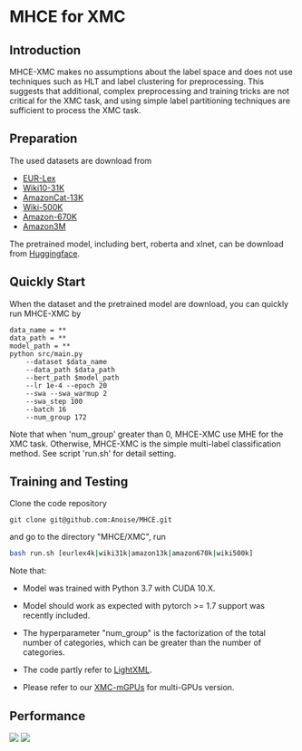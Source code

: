 # MHCE for XMC

## Introduction
MHCE-XMC makes no assumptions about the label space and does not use techniques such as HLT and label clustering for preprocessing. This suggests that additional, complex preprocessing and training tricks are not critical for the XMC task, and using simple label partitioning techniques are sufficient to process the XMC task.

## Preparation
The used datasets are download from 
* [EUR-Lex](https://drive.google.com/open?id=1iPGbr5-z2LogtMFG1rwwekV_aTubvAb2)
* [Wiki10-31K](https://drive.google.com/open?id=1Tv4MHQzDWTUC9hRFihRhG8_jt1h0VhnR)
* [AmazonCat-13K](https://drive.google.com/open?id=1VwHAbri6y6oh8lkpZ6sSY_b1FRNnCLFL)
* [Wiki-500K](https://drive.google.com/open?id=1bGEcCagh8zaDV0ZNGsgF0QtwjcAm0Afk)
* [Amazon-670K](https://drive.google.com/open?id=1Xd4BPFy1RPmE7MEXMu77E2_xWOhR1pHW)
* [Amazon3M](https://drive.google.com/open?id=187vt5vAkGI2mS2WOMZ2Qv48YKSjNbQv4) 

The pretrained model, including bert, roberta and xlnet, can be download from [Huggingface](https://huggingface.co).

## Quickly Start
When the dataset and the pretrained model are download, you can quickly run MHCE-XMC by
```shell script
data_name = **
data_path = **
model_path = **
python src/main.py 
    --dataset $data_name 
    --data_path $data_path 
    --bert_path $model_path  
    --lr 1e-4 --epoch 20  
    --swa --swa_warmup 2
    --swa_step 100 
    --batch 16
    --num_group 172 
```
Note that when 'num_group' greater than 0, MHCE-XMC use MHE for the XMC task. Otherwise, MHCE-XMC is the simple multi-label classification method. See script 'run.sh' for detail setting.


## Training and Testing
Clone the code repository
```git
git clone git@github.com:Anoise/MHCE.git
```

and go to the directory "MHCE/XMC", run
```bash
bash run.sh [eurlex4k|wiki31k|amazon13k|amazon670k|wiki500k]
```

Note that:
- Model was trained with Python 3.7 with CUDA 10.X.
- Model should work as expected with pytorch >= 1.7 support was recently included.
- The hyperparameter "num_group" is the factorization of the total number of categories, which can be greater than the number of categories.
- The code partly refer to [LightXML](https://github.com/kongds/LightXML).

- Please refer to our [XMC-mGPUs](https://github.com/liaingdaojun/MHCE/XMC-mGPUs) for multi-GPUs version.

## Performance

<img src="https://github.com/liangdaojun/MHCE/blob/main/Images/MHCE-XMC1.jpg">

<img src="https://github.com/liangdaojun/MHCE/blob/main/Images/MHCE-XMC2.jpg">
